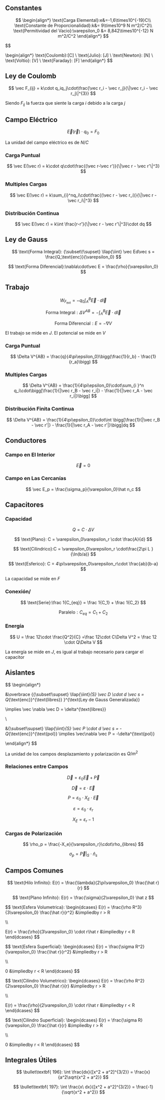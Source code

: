 ## Constantes

$$
\begin{align*} \text{Carga Elemental}:e&=-1,6\times10^{-19}C\\
\text{Constante de Proporcionalidad}:k&= 9\times10^9 N m^2/C^2\\
\text{Permitividad del Vacio}:\varepsilon_0 &= 8,842\times10^{-12} N m^2/C^2
\end{align*}
$$

$$

\begin{align*}
\text{Coulomb}:[C] \\
\text{Julio}: [J] \\
\text{Newton}: [N] \\
\text{Voltio}: [V] \\
\text{Faraday}: [F] 
\end{align*}
$$

## Ley de Coulomb

$$
\vec F_{ij} = k\cdot q_iq_j\cdot\frac{\vec r_i - \vec r_j}{\|\vec r_i - \vec r_j\|^{3}}
$$

Siendo $F_{ij}$ la fuerza que siente la carga $i$ debido a la carga $j$

## Campo Eléctrico

$$
\vec E(\vec r) \cdot q_0 = F_0
$$

La unidad del campo eléctrico es de $N/C$

### Carga Puntual

$$
\vec E(\vec r) = k\cdot q\cdot\frac{(\vec r-\vec r')}{\|\vec r - \vec r'\|^3}
$$

### Multiples Cargas

$$
\vec E(\vec r) = k\sum_{i}^nq_i\cdot\frac{(\vec r - \vec r_i)}{\|\vec r - \vec r_i\|^3}
$$

### Distribución Continua

$$
\vec E(\vec r) = k\int \frac{r-r'}{\|\vec r - \vec r'\|^3}\cdot dq
$$

## Ley de Gauss

$$
\text{Forma Integral}: {\subset\!\supset} \llap{\iint} \vec Ed\vec s = \frac{Q_\text{enc}}{\varepsilon_0}
$$

$$
\text{Forma Diferencial}:\nabla\cdot\vec E = \frac{\rho}{\varepsilon_0}
$$

## Trabajo

$$
W_{F_\text{ext}} = -q_0\int_A^B\vec E\cdot d\vec l
$$

$$
\text{Forma Integral}:\Delta V^{AB} = -\int_A^B \vec E \cdot d \vec l
$$

$$
\text{Forma Diferencial}:E = -\nabla V
$$

El trabajo se mide en $J$. El potencial se mide en $V$

### Carga Puntual

$$
\Delta V^{AB} = \frac{q}{4\pi\epsilon_0}\bigg(\frac{1}{r_b} - \frac{1}{r_a}\bigg)
$$

### Multiples Cargas

$$
\Delta V^{AB} = \frac{1}{4\pi\epsilon_0}\cdot\sum_{i }^n q_i\cdot\bigg[\frac{1}{|\vec r_B - \vec r_i|} - \frac{1}{|\vec r_A - \vec r_i|}\bigg]
$$

### Distribución Finita Continua

$$
\Delta V^{AB} = \frac{1}{4\pi\epsilon_0}\cdot\int \bigg[\frac{1}{|\vec r_B - \vec r'|} - \frac{1}{|\vec r_A - \vec r'|}\bigg]dq
$$

## Conductores

### Campo en El Interior

$$
\vec E = 0
$$

### Campo en Las Cercanías

$$
\vec E_p = \frac{\sigma_p}{\varepsilon_0}\hat n_c
$$

## Capacitores

### Capacidad

$$
Q = C \cdot \Delta V
$$

$$
\text{Plano}: C = \varepsilon_0\varepsilon_r \cdot \frac{A}{d}
$$

$$
\text{Cilindrico}:C = \varepsilon_0\varepsilon_r \cdot\frac{2\pi L }{\ln(b/a)}
$$

$$
\text{Esferico}: C = 4\pi\varepsilon_0\varepsilon_r\cdot \frac{ab}{b-a}
$$

La capacidad se mide en $F$

### Conexión/

$$
\text{Serie}:\frac 1{C_{eq}} = \frac 1{C_1} + \frac 1{C_2}
$$

$$
\text{Paralelo}: C_{eq} = C_1 + C_2
$$

### Energía

$$
U = \frac 12\cdot \frac{Q^2}{C} =\frac 12\cdot C\Delta V^2 = \frac 12 \cdot Q\Delta V 
$$

La energía se mide en $J$, es igual al trabajo necesario para cargar el capacitor

## Aislantes

$$
\begin{align*}

&\overbrace
{{\subset\!\supset} \llap{\iint}_{S} \vec D \cdot   d \vec s = Q_{\text{enc}}^{\text{libres}}
}^{\text{Ley de Gauss Generalizada}}

\implies \vec \nabla \vec D = \delta^{\text{libres}}

\\

&{\subset\!\supset} \llap{\iint}_{S} \vec P \cdot   d \vec s = -Q_{\text{enc}}^{\text{pol}} \implies \vec\nabla \vec P = -\delta^{\text{pol}}

\end{align*}
$$

La unidad de los campos desplazamiento y polarización es $Q/m^2$

### Relaciones entre Campos

$$
\vec D = \varepsilon_0 \vec E + \vec P
$$

$$
\vec D = \varepsilon \cdot \vec E
$$

$$
P = \varepsilon_0 \cdot X_E \cdot \vec E
$$

$$
\varepsilon = \varepsilon_0 \cdot \varepsilon_r
$$

$$
X_E =\varepsilon_r - 1
$$

### Cargas de Polarización

$$
\rho_p = \frac{-X_e}{\varepsilon_r}\cdot\rho_{libres}
$$

$$
\sigma_p = \vec P |_S \cdot \hat n_{s}
$$

## Campos Comunes

$$
\text{Hilo Infinito}: E(r) = \frac{\lambda}{2\pi\varepsilon_0} \frac{\hat r}{r}
$$

$$
\text{Plano Infinito}: E(r) = \frac{\sigma}{2\varepsilon_0} \hat z
$$

$$
\text{Esfera Volumetrica}: \begin{dcases}
E(r) = \frac{\rho R^3}{3\varepsilon_0} \frac{\hat r}{r^2} &\impliedby r > R

\\\\

E(r) = \frac{\rho}{3\varepsilon_0} \cdot r\hat r &\impliedby r < R
\end{dcases}
$$

$$
\text{Esfera Superficial}: \begin{dcases}
E(r) = \frac{\sigma R^2}{\varepsilon_0} \frac{\hat r}{r^2} &\impliedby r > R

\\\\

0 &\impliedby r < R
\end{dcases}
$$

$$
\text{Cilindro Volumetrico}: \begin{dcases}
E(r) = \frac{\rho R^2}{2\varepsilon_0} \frac{\hat r}{r} &\impliedby r > R

\\\\

E(r) = \frac{\rho}{2\varepsilon_0} \cdot r\hat r &\impliedby r < R
\end{dcases}
$$

$$
\text{Cilindro Superficial}: \begin{dcases}
E(r) = \frac{\sigma R}{\varepsilon_0} \frac{\hat r}{r} &\impliedby r > R

\\\\

0 &\impliedby r < R
\end{dcases}
$$

## Integrales Útiles

$$
\bullet\textbf{ 196}: \int \frac{dx}{[x^2 + a^2]^{3/2}} = \frac{x}{a^2\sqrt{x^2 + a^2}}
$$

$$
\bullet\textbf{ 197}: \int \frac{x\ dx}{[x^2 + a^2]^{3/2}} = \frac{-1}{\sqrt{x^2 + a^2}}
$$
